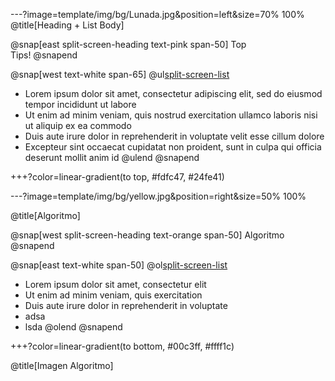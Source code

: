 ---?image=template/img/bg/Lunada.jpg&position=left&size=70% 100%
@title[Heading + List Body]

@snap[east split-screen-heading text-pink span-50]
Top<br>Tips!
@snapend

@snap[west text-white span-65]
@ul[split-screen-list](false)
- Lorem ipsum dolor sit amet, consectetur adipiscing elit, sed do eiusmod tempor incididunt ut labore
- Ut enim ad minim veniam, quis nostrud exercitation ullamco laboris nisi ut aliquip ex ea commodo
- Duis aute irure dolor in reprehenderit in voluptate velit esse cillum dolore
- Excepteur sint occaecat cupidatat non proident, sunt in culpa qui officia deserunt mollit anim id
@ulend
@snapend

+++?color=linear-gradient(to top, #fdfc47, #24fe41)

---?image=template/img/bg/yellow.jpg&position=right&size=50% 100%

@title[Algoritmo]

@snap[west split-screen-heading text-orange span-50]
Algoritmo
@snapend

@snap[east text-white span-50]
@ol[split-screen-list](false)
- Lorem ipsum dolor sit amet, consectetur elit
- Ut enim ad minim veniam, quis exercitation
- Duis aute irure dolor in reprehenderit in voluptate
- adsa
- lsda
@olend
@snapend

+++?color=linear-gradient(to bottom, #00c3ff, #ffff1c)

@title[Imagen Algoritmo]
